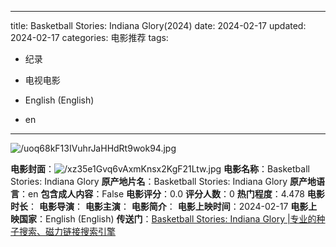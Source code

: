 
---
title: Basketball Stories: Indiana Glory(2024)
date: 2024-02-17
updated: 2024-02-17
categories: 电影推荐
tags:

- 纪录
- 电视电影

- English (English)
- en
---

<img src="https://image.tmdb.org/t/p/original/uoq68kF13IVuhrJaHHdRt9wok94.jpg" alt="/uoq68kF13IVuhrJaHHdRt9wok94.jpg" title="/uoq68kF13IVuhrJaHHdRt9wok94.jpg">

**电影封面**：<img src="https://image.tmdb.org/t/p/w200/xz35e1Gvq6vAxmKnsx2KgF21Ltw.jpg" alt="/xz35e1Gvq6vAxmKnsx2KgF21Ltw.jpg" title="/xz35e1Gvq6vAxmKnsx2KgF21Ltw.jpg">
**电影名称**：Basketball Stories: Indiana Glory
**原产地片名**：Basketball Stories: Indiana Glory
**原产地语言**：en
**包含成人内容**：False
**电影评分**：0.0
**评分人数**：0
**热门程度**：4.478
**电影时长**：
**电影导演**：
**电影主演**：
**电影简介**：
**电影上映时间**：2024-02-17
**电影上映国家**：English (English)
**传送门**：[Basketball Stories: Indiana Glory |专业的种子搜索、磁力链接搜索引擎](https://movie.amd794.com:2083/?search=Basketball%20Stories%3A%20Indiana%20Glory&ordering=&mode=match_phrase&page_size=10&page=1)

